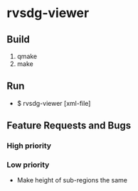 # rvsdg-viewer

## Build

1. qmake
1. make

## Run

* $ rvsdg-viewer [xml-file]

## Feature Requests and Bugs

### High priority

### Low priority

* Make height of sub-regions the same
